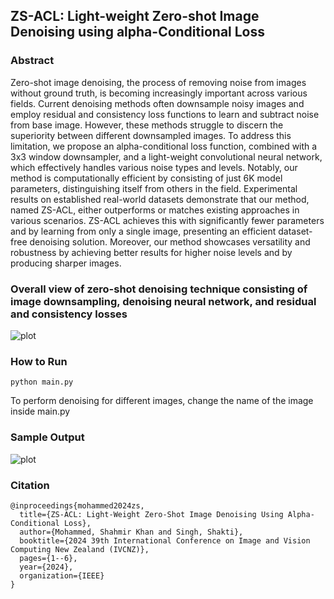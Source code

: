 ## ZS-ACL: Light-weight Zero-shot Image Denoising using alpha-Conditional Loss 

### Abstract
Zero-shot image denoising, the process of removing noise from images without ground truth, is becoming increasingly important across various fields. Current denoising methods often downsample noisy images and employ residual and consistency loss functions to learn and subtract noise from base image. However, these methods struggle to discern the superiority between different downsampled images. To address this limitation, we propose an alpha-conditional loss function, combined with a 3x3 window downsampler, and a light-weight convolutional neural network, which effectively handles various noise types and levels. Notably, our method is computationally efficient by consisting of just 6K model parameters, distinguishing itself from others in the field. Experimental results on established real-world datasets demonstrate that our method, named ZS-ACL, either outperforms or matches existing approaches in various scenarios. ZS-ACL achieves this with significantly fewer parameters and by learning from only a single image, presenting an efficient dataset-free denoising solution. Moreover, our method showcases versatility and robustness by achieving better results for higher noise levels and by producing sharper images.

### Overall view of zero-shot denoising technique consisting of image downsampling, denoising neural network, and residual and consistency losses
![plot](./images/overall11.png)

### How to Run
```
python main.py
```
To perform denoising for different images, change the name of the image inside main.py

### Sample Output
![plot](./images/sample_output.png)

### Citation
```
@inproceedings{mohammed2024zs,
  title={ZS-ACL: Light-Weight Zero-Shot Image Denoising Using Alpha-Conditional Loss},
  author={Mohammed, Shahmir Khan and Singh, Shakti},
  booktitle={2024 39th International Conference on Image and Vision Computing New Zealand (IVCNZ)},
  pages={1--6},
  year={2024},
  organization={IEEE}
}
```
